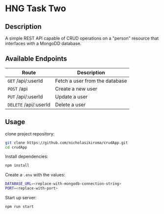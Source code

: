 # HNG Task Two

## Description

A simple REST API capable of CRUD operations on a "person" resource that interfaces with a MongoDD database.

## Available Endpoints

| Route | Description |
| --- | ----------- |
| `GET` /api/:userId | Fetch a user from the database |
| `POST` /api | Create a new user |
| `PUT` /api/:userId | Update a user |
| `DELETE` /api/:userId | Delete a user |

## Usage

clone project repository:

```bash
git clone https://github.com/nicholasikiroma/crudApp.git
cd crudApp
```

Install dependencies:

```bash
npm install
```

Create a `.env` with the values:

```bash
DATABASE_URL=<replace-with-mongodb-connection-string>
PORT=<replace-with-port>
```

Start up server:

```bash
npm run start
```
